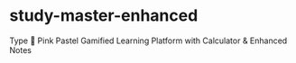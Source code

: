 # study-master-enhanced
Type 🌸 Pink Pastel Gamified Learning Platform with Calculator &amp; Enhanced Notes
